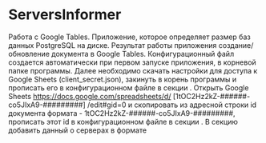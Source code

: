 # ServersInformer
Работа с Google Tables.
Приложение, которое определяет размер баз данных PostgreSQL на диске.
Результат работы приложения создание/обновление документа в Google Tables.
Конфигурационный файл создается автоматически при первом запуске приложения,
в корневой папке программы.
Далее необходимо скачать настройки для доступа к Google Sheets (client_secret.json),
закинуть в корень программы и прописать его в конфигурационном файле в секции <ClientJson>.
Открыть Google Sheets https://docs.google.com/spreadsheets/d/ [1tOC2Hz2kZ-######-co5JIxA9-#########] /edit#gid=0
и скопировать из адресной строки id документа формата - 1tOC2Hz2kZ-######-co5JIxA9-#########,
прописать этот id в конфигурационном файле в секции <SpreadsheetId>.
В секцию <Servers> добавить данный о серверах в формате 
<Server Host="_hostname_" Username="_username_" Password="_password_" Port="_5432_" Size="_размер диска_" />
